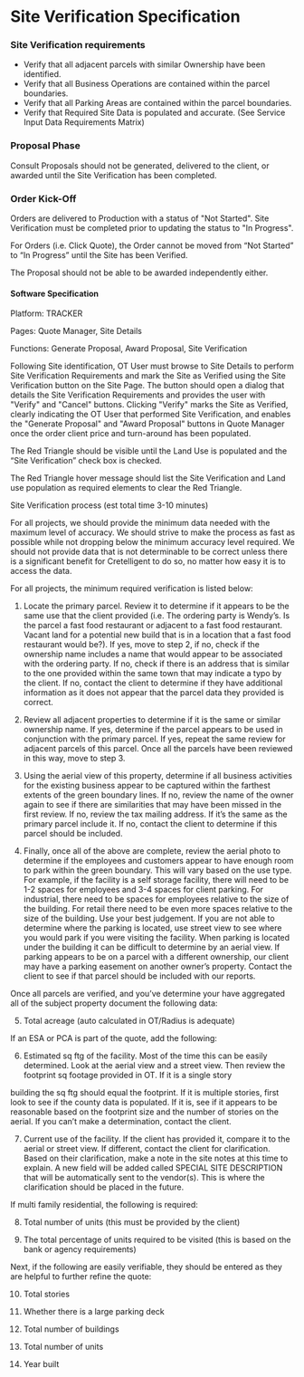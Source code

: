 # Site Verification Specification

### 

### Site Verification requirements

* Verify that all adjacent parcels with similar Ownership have been identified.
* Verify that all Business Operations are contained within the parcel boundaries.
* Verify that all Parking Areas are contained within the parcel boundaries.
* Verify that Required Site Data is populated and accurate. (See Service Input Data Requirements Matrix)

### 

### Proposal Phase

Consult Proposals should not be generated, delivered to the client, or awarded until the Site Verification has been completed.



### Order Kick-Off

Orders are delivered to Production with a status of "Not Started". Site Verification must be completed prior to updating the status to "In Progress".  

For Orders (i.e. Click Quote), the Order cannot be moved from “Not Started” to “In Progress” until the Site has been Verified.

The Proposal should not be able to be awarded independently either.



#### Software Specification

Platform:  TRACKER

Pages: Quote Manager, Site Details

Functions: Generate Proposal, Award Proposal, Site Verification



Following Site identification, OT User must browse to Site Details to perform Site Verification Requirements and mark the Site as Verified using the Site Verification button on the Site Page.  The button should open a dialog that details the Site Verification Requirements and provides the user with "Verify" and "Cancel" buttons.  Clicking "Verify" marks the Site as Verified, clearly indicating the OT User that performed Site Verification, and enables the "Generate Proposal" and "Award Proposal" buttons in Quote Manager once the order client price and turn-around has been populated.



The Red Triangle should be visible until the Land Use is populated and the “Site Verification” check box is checked.



The Red Triangle hover message should list the Site Verification and Land use population as required elements to clear the Red Triangle.

Site Verification process (est total time 3-10 minutes)

For all projects, we should provide the minimum data needed with the maximum level of accuracy. We should strive to make the process as fast as possible while not dropping below the minimum accuracy level required. We should not provide data that is not determinable to be correct unless there is a significant benefit for Cretelligent to do so, no matter how easy it is to access the data.

For all projects, the minimum required verification is listed below:

1. Locate the primary parcel. Review it to determine if it appears to be the same use that the client provided (i.e. The ordering party is Wendy’s. Is the parcel a fast food restaurant or adjacent to a fast food restaurant. Vacant land for a potential new build that is in a location that a fast food restaurant would be?). If yes, move to step 2, if no, check if the ownership name includes a name that would appear to be associated with the ordering party. If no, check if there is an address that is similar to the one provided within the same town that may indicate a typo by the client. If no, contact the client to determine if they have additional information as it does not appear that the parcel data they provided is correct.

2. Review all adjacent properties to determine if it is the same or similar ownership name. If yes, determine if the parcel appears to be used in conjunction with the primary parcel. If yes, repeat the same review for adjacent parcels of this parcel. Once all the parcels have been reviewed in this way, move to step 3.

3. Using the aerial view of this property, determine if all business activities for the existing business appear to be captured within the farthest extents of the green boundary lines. If no, review the name of the owner again to see if there are similarities that may have been missed in the first review. If no, review the tax mailing address. If it’s the same as the primary parcel include it. If no, contact the client to determine if this parcel should be included.

4. Finally, once all of the above are complete, review the aerial photo to determine if the employees and customers appear to have enough room to park within the green boundary. This will vary based on the use type. For example, if the facility is a self storage facility, there will need to be 1-2 spaces for employees and 3-4 spaces for client parking. For industrial, there need to be spaces for employees relative to the size of the building. For retail there need to be even more spaces relative to the size of the building. Use your best judgement. If you are not able to determine where the parking is located, use street view to see where you would park if you were visiting the facility. When parking is located under the building it can be difficult to determine by an aerial view. If parking appears to be on a parcel with a different ownership, our client may have a parking easement on another owner’s property. Contact the client to see if that parcel should be included with our reports.

Once all parcels are verified, and you’ve determine your have aggregated all of the subject property document the following data:

5. Total acreage (auto calculated in OT/Radius is adequate)

If an ESA or PCA is part of the quote, add the following:

6. Estimated sq ftg of the facility. Most of the time this can be easily determined. Look at the aerial view and a street view. Then review the footprint sq footage provided in OT. If it is a single story

building the sq ftg should equal the footprint. If it is multiple stories, first look to see if the county data is populated. If it is, see if it appears to be reasonable based on the footprint size and the number of stories on the aerial. If you can’t make a determination, contact the client.

7. Current use of the facility. If the client has provided it, compare it to the aerial or street view. If different, contact the client for clarification. Based on their clarification, make a note in the site notes at this time to explain. A new field will be added called SPECIAL SITE DESCRIPTION that will be automatically sent to the vendor(s). This is where the clarification should be placed in the future.

If multi family residential, the following is required:

8. Total number of units (this must be provided by the client)

9. The total percentage of units required to be visited (this is based on the bank or agency requirements)

Next, if the following are easily verifiable, they should be entered as they are helpful to further refine the quote:

10. Total stories

11. Whether there is a large parking deck

12. Total number of buildings

13. Total number of units

14. Year built


